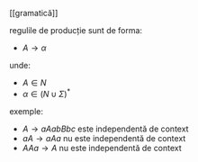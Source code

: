 [[gramatică]]

regulile de producție sunt de forma:
- $A\rightarrow\alpha$

unde:
- $A\in N$
- $\alpha\in(N\cup\Sigma)^*$

exemple:
- $A\rightarrow aAabBbc$ este independentă de context
- $aA\rightarrow aAa$ nu este independentă de context
- $AAa\rightarrow A$ nu este independentă de context